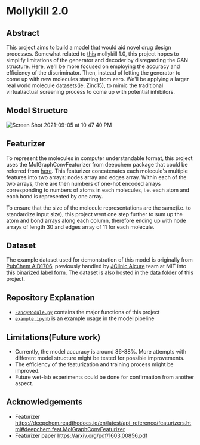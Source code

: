 # Mollykill 2.0

## Abstract

This project aims to build a model that would aid novel drug design processes. Somewhat related to [this](https://github.com/susanzhang233/mollykill) mollykill 1.0, this project hopes to simplify limitations of the generator and decoder by disregarding the GAN structure. Here, we'll be more focused on employing the accuracy and efficiency of the discriminator. Then, instead of letting the generator to come up with new molecules starting from zero. We'll be applying a larger real world molecule datasets(ie. Zinc15), to mimic the traditional virtual/actual screening process to come up with potential inhibitors.


## Model Structure
![Screen Shot 2021-09-05 at 10 47 40 PM](https://user-images.githubusercontent.com/67823308/132131090-3829f4d7-97d4-43c2-a5c7-fe4c4f95ed19.png)

## Featurizer
To represent the molecules in computer understandable format, this project uses the MolGraphConvFeaturizer from deepchem package that could be referred from [here](https://deepchem.readthedocs.io/en/latest/api_reference/featurizers.html#deepchem.feat.MolGraphConvFeaturizer).
This featurizer concatenates each molecule's multiple features into two arrays: nodes array and edges array. Within each of the two arrays, there are then numbers of one-hot encoded arrays corresponding to numbers of atoms in each molecules, i.e. each atom and each bond is represented by one array.

To ensure that the size of the molecule representations are the same(i.e. to standardize input size), this project went one step further to sum up the atom and bond arrays along each column, therefore ending up with node arrays of length 30 and edges array of 11 for each molecule.


## Dataset
The example dataset used for demonstration of this model is originally from [PubChem AID1706](https://pubchem.ncbi.nlm.nih.gov/bioassay/1706), previously handled by [JClinic AIcure](https://www.aicures.mit.edu/) team at MIT into this [binarized label form](https://github.com/yangkevin2/coronavirus_data/blob/master/data/AID1706_binarized_sars.csv).
The dataset is also hosted in the [data folder](https://github.com/susanzhang233/mollykill_2.0/blob/main/data) of this project.


## Repository Explanation
- [`FancyModule.py`](https://github.com/susanzhang233/mollykill_2.0/blob/main/FancyModule.py) contains the major functions of this project
- [`example.ipynb`](https://github.com/susanzhang233/mollykill_2.0/blob/main/example.ipynb) is an example usage in the model pipeline



## Limitations(Future work)
- Currently, the model accuracy is around 86-88%. More attempts with different model structure might be tested for possible improvements.
- The efficiency of the featurization and training process might be improved.
- Future wet-lab experiments could be done for confirmation from another aspect.



## Acknowledgements

- Featurizer https://deepchem.readthedocs.io/en/latest/api_reference/featurizers.html#deepchem.feat.MolGraphConvFeaturizer
- Featurizer paper https://arxiv.org/pdf/1603.00856.pdf
